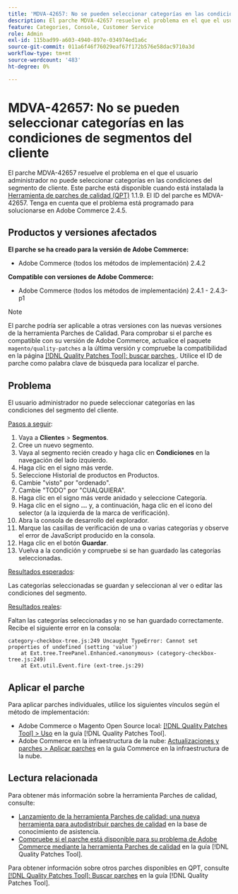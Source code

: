 ```yaml
---
title: 'MDVA-42657: No se pueden seleccionar categorías en las condiciones de segmentos del cliente'
description: El parche MDVA-42657 resuelve el problema en el que el usuario administrador no puede seleccionar categorías en las condiciones del segmento de cliente. Este parche está disponible cuando está instalada la [Quality Patches Tool (QPT)](https://experienceleague.adobe.com/en/docs/commerce-operations/tools/quality-patches-tool/quality-patches-tool-to-self-serve-quality-patches) 1.1.9. El ID del parche es MDVA-42657. Tenga en cuenta que el problema está programado para solucionarse en Adobe Commerce 2.4.5.
feature: Categories, Console, Customer Service
role: Admin
exl-id: 115bad99-a603-4940-897e-034974ed1a6c
source-git-commit: 011a6f46f76029eaf67f172b576e58dac9710a3d
workflow-type: tm+mt
source-wordcount: '483'
ht-degree: 0%

---
```


# MDVA-42657: No se pueden seleccionar categorías en las condiciones de segmentos del cliente

El parche MDVA-42657 resuelve el problema en el que el usuario administrador no puede seleccionar categorías en las condiciones del segmento de cliente. Este parche está disponible cuando está instalada la [Herramienta de parches de calidad (QPT)](https://experienceleague.adobe.com/en/docs/commerce-operations/tools/quality-patches-tool/quality-patches-tool-to-self-serve-quality-patches) 1.1.9. El ID del parche es MDVA-42657. Tenga en cuenta que el problema está programado para solucionarse en Adobe Commerce 2.4.5.

## Productos y versiones afectados

**El parche se ha creado para la versión de Adobe Commerce:**

* Adobe Commerce (todos los métodos de implementación) 2.4.2

**Compatible con versiones de Adobe Commerce:**

* Adobe Commerce (todos los métodos de implementación) 2.4.1 - 2.4.3-p1

>[!NOTE]
>
>El parche podría ser aplicable a otras versiones con las nuevas versiones de la herramienta Parches de Calidad. Para comprobar si el parche es compatible con su versión de Adobe Commerce, actualice el paquete `magento/quality-patches` a la última versión y compruebe la compatibilidad en la página [[!DNL Quality Patches Tool]: buscar parches ](https://experienceleague.adobe.com/en/docs/commerce-operations/tools/quality-patches-tool/quality-patches-tool-to-self-serve-quality-patches). Utilice el ID de parche como palabra clave de búsqueda para localizar el parche.

## Problema

El usuario administrador no puede seleccionar categorías en las condiciones del segmento del cliente.

<u>Pasos a seguir</u>:

1. Vaya a **Clientes** > **Segmentos**.
1. Cree un nuevo segmento.
1. Vaya al segmento recién creado y haga clic en **Condiciones** en la navegación del lado izquierdo.
1. Haga clic en el signo más verde.
1. Seleccione Historial de productos en Productos.
1. Cambie &quot;visto&quot; por &quot;ordenado&quot;.
1. Cambie &quot;TODO&quot; por &quot;CUALQUIERA&quot;.
1. Haga clic en el signo más verde anidado y seleccione Categoría.
1. Haga clic en el signo **...** y, a continuación, haga clic en el icono del selector (a la izquierda de la marca de verificación).
1. Abra la consola de desarrollo del explorador.
1. Marque las casillas de verificación de una o varias categorías y observe el error de JavaScript producido en la consola.
1. Haga clic en el botón **Guardar**.
1. Vuelva a la condición y compruebe si se han guardado las categorías seleccionadas.

<u>Resultados esperados</u>:

Las categorías seleccionadas se guardan y seleccionan al ver o editar las condiciones del segmento.

<u>Resultados reales</u>:

Faltan las categorías seleccionadas y no se han guardado correctamente. Recibe el siguiente error en la consola:

```
category-checkbox-tree.js:249 Uncaught TypeError: Cannot set properties of undefined (setting 'value')
    at Ext.tree.TreePanel.Enhanced.<anonymous> (category-checkbox-tree.js:249)
    at Ext.util.Event.fire (ext-tree.js:29)
```

## Aplicar el parche

Para aplicar parches individuales, utilice los siguientes vínculos según el método de implementación:

* Adobe Commerce o Magento Open Source local: [[!DNL Quality Patches Tool] > Uso](/help/tools/quality-patches-tool/usage.md) en la guía [!DNL Quality Patches Tool].
* Adobe Commerce en la infraestructura de la nube: [Actualizaciones y parches > Aplicar parches](https://experienceleague.adobe.com/docs/commerce-cloud-service/user-guide/develop/upgrade/apply-patches.html) en la guía Commerce en la infraestructura de la nube.

## Lectura relacionada

Para obtener más información sobre la herramienta Parches de calidad, consulte:

* [Lanzamiento de la herramienta Parches de calidad: una nueva herramienta para autodistribuir parches de calidad](https://experienceleague.adobe.com/en/docs/commerce-operations/tools/quality-patches-tool/quality-patches-tool-to-self-serve-quality-patches) en la base de conocimiento de asistencia.
* [Compruebe si el parche está disponible para su problema de Adobe Commerce mediante la herramienta Parches de calidad](/help/tools/quality-patches-tool/patches-available-in-qpt/check-patch-for-magento-issue-with-magento-quality-patches.md) en la guía [!DNL Quality Patches Tool].

Para obtener información sobre otros parches disponibles en QPT, consulte [[!DNL Quality Patches Tool]: Buscar parches](https://experienceleague.adobe.com/tools/commerce-quality-patches/index.html) en la guía [!DNL Quality Patches Tool].
